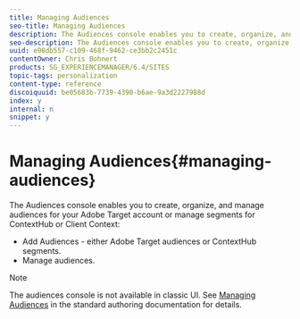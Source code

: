 ```yaml
---
title: Managing Audiences
seo-title: Managing Audiences
description: The Audiences console enables you to create, organize, and manage audiences for your Adobe Target account or manage segments for ContextHub or Client Context.
seo-description: The Audiences console enables you to create, organize, and manage audiences for your Adobe Target account or manage segments for ContextHub or Client Context.
uuid: e98db557-c109-468f-9462-ce3bb2c2451c
contentOwner: Chris Bohnert
products: SG_EXPERIENCEMANAGER/6.4/SITES
topic-tags: personalization
content-type: reference
discoiquuid: be05683b-7739-4390-b6ae-9a3d2227988d
index: y
internal: n
snippet: y
---
```


# Managing Audiences{#managing-audiences}

The Audiences console enables you to create, organize, and manage audiences for your Adobe Target account or manage segments for ContextHub or Client Context:

* Add Audiences - either Adobe Target audiences or ContextHub segments.
* Manage audiences.

>[!NOTE]
>
>The audiences console is not available in classic UI. See [Managing Audiences](../../../sites/authoring/using/managing-audiences.md) in the standard authoring documentation for details.

